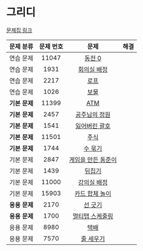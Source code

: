 ﻿# 그리디

[문제집 링크](https://www.acmicpc.net/workbook/view/7320)

| 문제 분류 | 문제 번호 | 문제 | 해결 |
| :--: | :--: | :--: | :--: |
| 연습 문제 | 11047 | [동전 0](https://www.acmicpc.net/problem/11047) |  |
| 연습 문제 | 1931 | [회의실 배정](https://www.acmicpc.net/problem/1931) |  |
| 연습 문제 | 2217 | [로프](https://www.acmicpc.net/problem/2217) |  |
| 연습 문제 | 1026 | [보물](https://www.acmicpc.net/problem/1026) |  |
| **기본 문제** | 11399 | [ATM](https://www.acmicpc.net/problem/11399) |  |
| **기본 문제** | 2457 | [공주님의 정원](https://www.acmicpc.net/problem/2457) |  |
| **기본 문제** | 1541 | [잃어버린 괄호](https://www.acmicpc.net/problem/1541) |  |
| **기본 문제** | 11501 | [주식](https://www.acmicpc.net/problem/11501) |  |
| **기본 문제** | 1744 | [수 묶기](https://www.acmicpc.net/problem/1744) |  |
| 기본 문제 | 2847 | [게임을 만든 동준이](https://www.acmicpc.net/problem/2847) |  |
| 기본 문제 | 1439 | [뒤집기](https://www.acmicpc.net/problem/1439) |  |
| 기본 문제 | 11000 | [강의실 배정](https://www.acmicpc.net/problem/11000) |  |
| 기본 문제 | 15903 | [카드 합체 놀이](https://www.acmicpc.net/problem/15903) |  |
| **응용 문제** | 2170 | [선 긋기](https://www.acmicpc.net/problem/2170) |  |
| **응용 문제** | 1700 | [멀티탭 스케줄링](https://www.acmicpc.net/problem/1700) |  |
| 응용 문제 | 8980 | [택배](https://www.acmicpc.net/problem/8980) |  |
| 응용 문제 | 7570 | [줄 세우기](https://www.acmicpc.net/problem/7570) |  |
